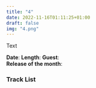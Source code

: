 ```yaml
---
title: "4"
date: 2022-11-16T01:11:25+01:00
draft: false
img: "4.png"
---
```


Text

**Date**: 
**Length**: 
**Guest**:   
**Release of the month**: 

<div>

</div>

### Track List
